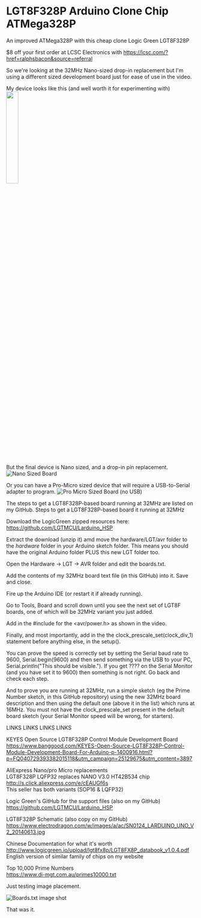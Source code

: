 # LGT8F328P Arduino Clone Chip ATMega328P
An improved ATMega328P with this cheap clone Logic Green LGT8F328P

$8 off your first order at LCSC Electronics with https://lcsc.com/?href=ralphsbacon&source=referral  

So we're looking at the 32MHz Nano-sized drop-in replacement but I'm using a different sized development board just for ease of use in the video.

My device looks like this (and well worth it for experimenting with)  
<img src="https://github.com/RalphBacon/LGT8F328P-Arduino-Clone-Chip-ATMega328P/blob/master/Documentation%20Images/LGT8F328P%20Development%20Board.JPG" width="25%">



But the final device is Nano sized, and a drop-in pin replacement. 
![Nano Sized Board][NanoBoard]



Or you can have a Pro-Micro sized device that will require a USB-to-Serial adapter to program.
![Pro Micro Sized Board (no USB)][ProMicroBoard]










The steps to get a LGT8F328P-based board running at 32MHz are listed on my GitHub.
Steps to get a LGT8F328P-based board it running at 32MHz

Download the LogicGreen zipped resources here:  
https://github.com/LGTMCU/Larduino_HSP  

Extract the download (unzip it) amd move the hardware/LGT/avr folder to the *hardware* folder in your Arduino sketch folder. This means you should have the original Arduino folder PLUS this new LGT folder too.

Open the Hardware -> LGT -> AVR folder and edit the boards.txt.

Add the contents of my 32MHz board text file (in this GitHub) into it. Save and close.

Fire up the Arduino IDE (or restart it if already running).

Go to Tools, Board and scroll down until you see the next set of LGT8F boards, one of which will be 32MHz variant you just added.

Add in the #include for the <avr/power.h> as shown in the video.

Finally, and most importantly, add in the the clock_prescale_set(clock_div_1) statement before anything else, in the setup().

You can prove the speed is correctly set by setting the Serial baud rate to 9600, Serial.begin(9600) and then send something via the USB to your PC, Serial.println("This should be visible."). If you get ???? on the Serial Monitor (and you have set it to 9600) then something is not right. Go back and check each step.

And to prove you are running at 32MHz, run a simple sketch (eg the Prime Number sketch, in this GitHub repository) using the new 32MHz board description and then using the default one (above it in the list) which runs at 16MHz. You must not have the clock_prescale_set present in the default board sketch (your Serial Monitor speed will be wrong, for starters).











LINKS     LINKS     LINKS     LINKS

KEYES Open Source LGT8F328P Control Module Development Board
https://www.banggood.com/KEYES-Open-Source-LGT8F328P-Control-Module-Development-Board-For-Arduino-p-1400916.html?p=FQ040729393382015118&utm_campaign=25129675&utm_content=3897  

AliExpress Nano/pro Micro replacements  
LGT8F328P LQFP32 replaces NANO V3.0 HT42B534 chip  
http://s.click.aliexpress.com/e/cEAUGf6s  
This seller has both variants (SOP16 & LQFP32)  

Logic Green's GitHub for the support files (also on my GitHub)  
https://github.com/LGTMCU/Larduino_HSP


LGT8F328P Schematic (also copy on my GitHub)  
https://www.electrodragon.com/w/images/a/ac/SN0124_LARDUINO_UNO_V2_20140613.jpg  

Chinese Documentation for what it's worth  
http://www.logicgreen.io/upload/lgt8fx8p/LGT8FX8P_databook_v1.0.4.pdf
English version of similar family of chips on my website

Top 10,000 Prime Numbers  
https://www.di-mgt.com.au/primes10000.txt

Just testing image placement.

![Boards.txt image shot][BoardsTextEntry]

[BoardsTextEntry]: https://github.com/RalphBacon/LGT8F328P-Arduino-Clone-Chip-ATMega328P/blob/master/Documentation%20Images/Boards.txt%20entry.JPG

[DevBoard]: <img src="https://github.com/RalphBacon/LGT8F328P-Arduino-Clone-Chip-ATMega328P/blob/master/Documentation%20Images/LGT8F328P%20Development%20Board.JPG" width="50%" height="50%">
[NanoBoard]: https://github.com/RalphBacon/LGT8F328P-Arduino-Clone-Chip-ATMega328P/blob/master/Documentation%20Images/Nano-sized%20LGTf8328P.JPG
[ProMicroBoard]:https://github.com/RalphBacon/LGT8F328P-Arduino-Clone-Chip-ATMega328P/blob/master/Documentation%20Images/proMicro%20sized%20LGT8F328P.JPG


That was it.
